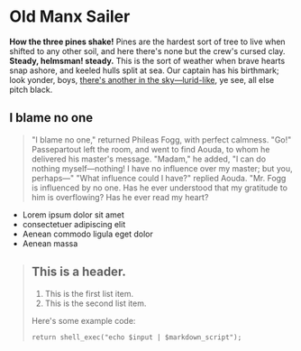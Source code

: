 # Old Manx Sailer

**How the three pines shake!** Pines are the hardest sort of tree to live when shifted to any other soil, and here there's none but the crew's cursed clay. __Steady, helmsman! steady.__ This is the sort of weather when brave hearts snap ashore, and keeled hulls split at sea. Our captain has his birthmark; look yonder, boys, [there's another in the sky&mdash;lurid-like](#), ye see, all else pitch black.

## I blame no one

> "I blame no one," returned Phileas Fogg, with perfect calmness.  "Go!" Passepartout left the room, and went to find Aouda, to whom he delivered his master's message. "Madam," he added, "I can do nothing myself&mdash;nothing!  I have no influence over my master; but you, perhaps&mdash;" "What influence could I have?" replied Aouda.  "Mr. Fogg is influenced by no one.  Has he ever understood that my gratitude to him is overflowing?  Has he ever read my heart?

- Lorem ipsum dolor sit amet
- consectetuer adipiscing elit
- Aenean commodo ligula eget dolor
- Aenean massa

> ## This is a header.
> 
> 1.   This is the first list item.
> 2.   This is the second list item.
> 
> Here's some example code:
> 
>     return shell_exec("echo $input | $markdown_script");
